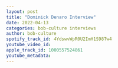 ```yaml
---
layout: post
title: "Dominick Denaro Interview"
date: 2022-04-13
categories: bob-culture interviews
author: bob-culture
spotify_track_id: 4YdswvWpR0U2ImH1S98Tw4
youtube_video_id: 
apple_track_id: 1000557524861
youtube_metadata: 
---
```

